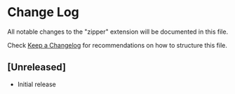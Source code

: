 # Change Log

All notable changes to the "zipper" extension will be documented in this file.

Check [Keep a Changelog](http://keepachangelog.com/) for recommendations on how to structure this file.

## [Unreleased]

- Initial release
